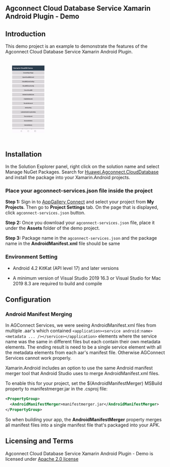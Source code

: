 ## Agconnect Cloud Database Service Xamarin Android Plugin - Demo

##  Introduction

This demo project is an example to demonstrate the features of the Agconnect Cloud Database Service Xamarin Android Plugin.

<img src="../.docs/mainPageAndroid.png" width = 20% height = 40% style="margin:1.5em">

## Installation

In the Solution Explorer panel, right click on the solution name and select Manage NuGet Packages. Search for [Huawei.Agconnect.CloudDatabase](https://www.nuget.org/packages/Huawei.Agconnect.CloudDatabase) and install the package into your Xamarin.Android projects.

### Place your agconnect-services.json file inside the project

**Step 1:** Sign in to [AppGallery Connect](https://developer.huawei.com/consumer/en/service/josp/agc/index.html) and select your project from **My Projects**. 
Then go to **Project Settings** tab. On the page that is displayed, click `agconnect-services.json` button.

**Step 2:** Once you download your `agconnect-services.json` file, place it under the **Assets** folder of the demo project.

**Step 3:** Package name in the `agconnect-services.json` and the package name in the **AndroidManifest.xml** file should be same

### Environment Setting

- Android 4.2 KitKat (API level 17) and later versions

- A minimum version of Visual Studio 2019 16.3 or Visual Studio for Mac 2019 8.3 are required to build and compile

## Configuration

### Android Manifest Merging

In AGConnect Services, we were seeing AndroidManifest.xml files from multiple .aar's which contained ```<application><service android:name><metadata ... /></service></application>``` elements where the service name was the same in different files but each contain their own metadata elements. The ending result is need to be a single service element with all the metadata elements from each aar's manifest file. Otherwise AGConnect Services cannot work properly.

Xamarin.Android includes an option to use the same Android manifest merger tool that Android Studio uses to merge AndroidManifest.xml files. 

To enable this for your project, set the $(AndroidManifestMerger) MSBuild property to manifestmerger.jar in the .csproj file:

```xml
<PropertyGroup>
  <AndroidManifestMerger>manifestmerger.jar</AndroidManifestMerger>
</PropertyGroup>
```

So when building your app, the  **AndroidManifestMerger** property  merges all manifest files into a single manifest file that's packaged into your APK.

## Licensing and Terms

Agconnect Cloud Database Service Xamarin Android Plugin - Demo is licensed under [Apache 2.0 license](LICENSE)